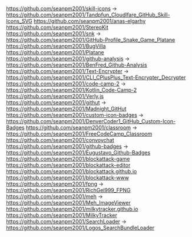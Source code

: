 https://github.com/seanpm2001/skill-icons -> https://github.com/seanpm2001/Tandpfun_Cloudlfare_GitHub_Skill-Icons_SVG
https://github.com/seanpm2001/anas-elgarhy
https://github.com/seanpm2001/StereoKit
https://github.com/seanpm2001/snk -> https://github.com/seanpm2001/GitHub-Profile_Snake_Game_Platane
https://github.com/seanpm2001/BugVilla
https://github.com/seanpm2001/Platane
https://github.com/seanpm2001/github-analysis -> https://github.com/seanpm2001/BenFred_Github-Analysis
https://github.com/seanpm2001/Text-Encrypter -> https://github.com/seanpm2001/CLI_CPlusPlus_Text-Encrypter_Decrypter
https://github.com/seanpm2001/code-camp-2 -> https://github.com/seanpm2001/Kotlin_Code-Camp-2
https://github.com/seanpm2001/Verly.js
https://github.com/seanpm2001/githut -> https://github.com/seanpm2001/Madnight_GitHut
https://github.com/seanpm2001/custom-icon-badges -> https://github.com/seanpm2001/DenverCoder1_GitHub_Custom-Icon-Badges
https://github.com/seanpm2001/classroom -> https://github.com/seanpm2001/FreeCodeCamp_Classroom
https://github.com/seanpm2001/convoychat
https://github.com/seanpm2001/github-badges -> https://github.com/seanpm2001/Eugustavo_Github-Badges
https://github.com/seanpm2001/blockattack-game
https://github.com/seanpm2001/blockattack-editor
https://github.com/seanpm2001/blockattack.github.io
https://github.com/seanpm2001/blockattack-www
https://github.com/seanpm2001/fpng -> https://github.com/seanpm2001/RichGel999_FPNG
https://github.com/seanpm2001/meh -> https://github.com/seanpm2001/Meh_ImageViewer
https://github.com/seanpm2001/milkytracker.github.io
https://github.com/seanpm2001/MilkyTracker
https://github.com/seanpm2001/SearchLoader -> https://github.com/seanpm2001/Logos_SearchBundleLoader
